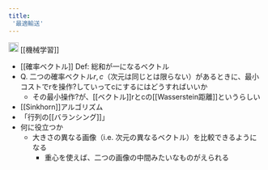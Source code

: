 ```yaml
---
title:
 '最適輸送'
---
```


<img src='https://scrapbox.io/api/pages/blu3mo-public/情報科学の達人/icon' alt='情報科学の達人.icon' height="19.5"/> [[機械学習]]
- [[確率ベクトル]] Def: 総和が一になるベクトル
- Q. 二つの確率ベクトル$r,c$（次元は同じとは限らない）があるときに、最小コストでrを操作?していってcにするにはどうすればいいか
    - その最小操作?が、[[ベクトル]]rとcの[[Wasserstein距離]]というらしい
- [[Sinkhorn]]アルゴリズム
- 「行列の[[バランシング]]」
- 何に役立つか
    - 大きさの異なる画像（i.e. 次元の異なるベクトル）を比較できるようになる
        - 重心を使えば、二つの画像の中間みたいなものがえられる